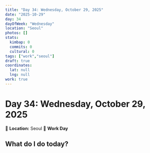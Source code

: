 ```yaml
---
title: "Day 34: Wednesday, October 29, 2025"
date: "2025-10-29"
day: 34
dayOfWeek: "Wednesday"
location: "Seoul"
photos: []
stats:
  kimbap: 0
  commits: 0
  cultural: 0
tags: ["work","seoul"]
draft: true
coordinates:
  lat: null
  lng: null
work: true
---
```

# Day 34: Wednesday, October 29, 2025

📍 **Location:** Seoul
💼 **Work Day**

## What do I do today?


